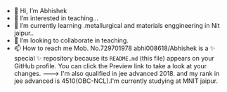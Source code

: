 - 👋 Hi, I’m Abhishek
- 👀 I’m interested in teaching...
- 🌱 I’m currently learning .metallurgical and materials enggineering in Nit jaipur..
- 💞️ I’m looking to collaborate in teaching.
- 📫 How to reach me Mob. No.729701978 
abhi008618/Abhishek  is a ✨ special ✨ repository because its `README.md` (this file) appears on your GitHub profile.
You can click the Preview link to take a look at your changes.
--->
I'm also qualified in jee advanced 2018. and my rank in jee advanced is 4510(OBC-NCL).I'm currently studying at MNIT jaipur.

